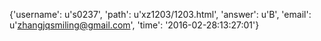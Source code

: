 {'username': u's0237', 'path': u'xz1203/1203.html', 'answer': u'B', 'email': u'zhangjqsmiling@gmail.com', 'time': '2016-02-28:13:27:01'}